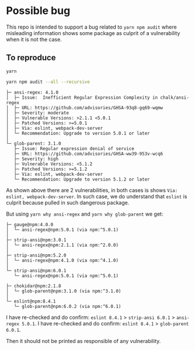 # Possible bug

This repo is intended to support a bug related to `yarn npm audit` where misleading information shows some package as culprit of a vulnerability when it is not the case.

## To reproduce

```sh
yarn
```

```sh
yarn npm audit --all --recursive
```

```text
├─ ansi-regex: 4.1.0
│  ├─ Issue:  Inefficient Regular Expression Complexity in chalk/ansi-regex
│  ├─ URL: https://github.com/advisories/GHSA-93q8-gq69-wqmw
│  ├─ Severity: moderate
│  ├─ Vulnerable Versions: >2.1.1 <5.0.1
│  ├─ Patched Versions: >=5.0.1
│  ├─ Via: eslint, webpack-dev-server
│  └─ Recommendation: Upgrade to version 5.0.1 or later
│
└─ glob-parent: 3.1.0
   ├─ Issue: Regular expression denial of service
   ├─ URL: https://github.com/advisories/GHSA-ww39-953v-wcq6
   ├─ Severity: high
   ├─ Vulnerable Versions: <5.1.2
   ├─ Patched Versions: >=5.1.2
   ├─ Via: eslint, webpack-dev-server
   └─ Recommendation: Upgrade to version 5.1.2 or later
```

As shown above there are 2 vulnerabilities, in both cases is shows `Via: eslint, webpack-dev-server`.
In such case, we do understand that `eslint` is culprit because pulled in such dangerous package.

But using `yarn why ansi-regex` and `yarn why glob-parent` we get:

```text
├─ gauge@npm:4.0.0
│  └─ ansi-regex@npm:5.0.1 (via npm:^5.0.1)
│
├─ strip-ansi@npm:3.0.1
│  └─ ansi-regex@npm:2.1.1 (via npm:^2.0.0)
│
├─ strip-ansi@npm:5.2.0
│  └─ ansi-regex@npm:4.1.0 (via npm:^4.1.0)
│
└─ strip-ansi@npm:6.0.1
   └─ ansi-regex@npm:5.0.1 (via npm:^5.0.1)

├─ chokidar@npm:2.1.8
│  └─ glob-parent@npm:3.1.0 (via npm:^3.1.0)
│
└─ eslint@npm:8.4.1
   └─ glob-parent@npm:6.0.2 (via npm:^6.0.1)
```

I have re-checked and do confirm: `eslint 8.4.1` > `strip-ansi 6.0.1` > `ansi-regex 5.0.1`.
I have re-checked and do confirm: `eslint 8.4.1` > `glob-parent 6.0.1`.

Then it should not be printed as responsible of any vulnerability.
